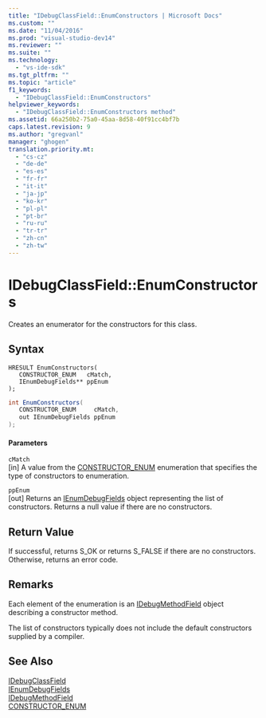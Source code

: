 ```yaml
---
title: "IDebugClassField::EnumConstructors | Microsoft Docs"
ms.custom: ""
ms.date: "11/04/2016"
ms.prod: "visual-studio-dev14"
ms.reviewer: ""
ms.suite: ""
ms.technology: 
  - "vs-ide-sdk"
ms.tgt_pltfrm: ""
ms.topic: "article"
f1_keywords: 
  - "IDebugClassField::EnumConstructors"
helpviewer_keywords: 
  - "IDebugClassField::EnumConstructors method"
ms.assetid: 66a250b2-75a0-45aa-8d58-40f91cc4bf7b
caps.latest.revision: 9
ms.author: "gregvanl"
manager: "ghogen"
translation.priority.mt: 
  - "cs-cz"
  - "de-de"
  - "es-es"
  - "fr-fr"
  - "it-it"
  - "ja-jp"
  - "ko-kr"
  - "pl-pl"
  - "pt-br"
  - "ru-ru"
  - "tr-tr"
  - "zh-cn"
  - "zh-tw"
---
```

# IDebugClassField::EnumConstructors
Creates an enumerator for the constructors for this class.  
  
## Syntax  
  
```cpp#  
HRESULT EnumConstructors(   
   CONSTRUCTOR_ENUM   cMatch,  
   IEnumDebugFields** ppEnum  
);  
```  
  
```c#  
int EnumConstructors(  
   CONSTRUCTOR_ENUM     cMatch,   
   out IEnumDebugFields ppEnum  
);  
```  
  
#### Parameters  
 `cMatch`  
 [in] A value from the [CONSTRUCTOR_ENUM](../../../extensibility/debugger/reference/constructor-enum.md) enumeration that specifies the type of constructors to enumeration.  
  
 `ppEnum`  
 [out] Returns an [IEnumDebugFields](../../../extensibility/debugger/reference/ienumdebugfields.md) object representing the list of constructors. Returns a null value if there are no constructors.  
  
## Return Value  
 If successful, returns S_OK or returns S_FALSE if there are no constructors. Otherwise, returns an error code.  
  
## Remarks  
 Each element of the enumeration is an [IDebugMethodField](../../../extensibility/debugger/reference/idebugmethodfield.md) object describing a constructor method.  
  
 The list of constructors typically does not include the default constructors supplied by a compiler.  
  
## See Also  
 [IDebugClassField](../../../extensibility/debugger/reference/idebugclassfield.md)   
 [IEnumDebugFields](../../../extensibility/debugger/reference/ienumdebugfields.md)   
 [IDebugMethodField](../../../extensibility/debugger/reference/idebugmethodfield.md)   
 [CONSTRUCTOR_ENUM](../../../extensibility/debugger/reference/constructor-enum.md)